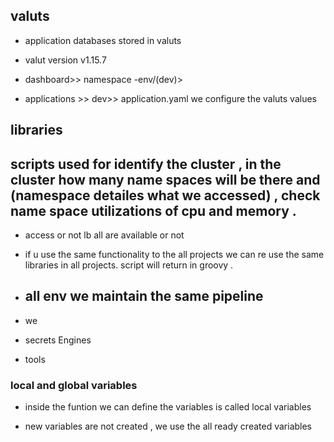 ## valuts

* application databases stored in valuts 

* valut version v1.15.7

* dashboard>> namespace -env/(dev)<namespace>> 

* applications >> dev>> application.yaml we configure the valuts values
## libraries

## scripts used for identify the cluster  , in the cluster how many name spaces will be there and (namespace detailes what we accessed) , check name space utilizations of cpu and memory .

* access or not lb all are available or not



* if u use the same functionality to the all projects we can re use the same libraries in all projects. script will return in groovy .

* ## all env we maintain the same pipeline 

* we 
* secrets Engines
* tools

### local and global variables

* inside the funtion we can define the variables is called local variables

* new variables are not created , we use the all ready created  variables